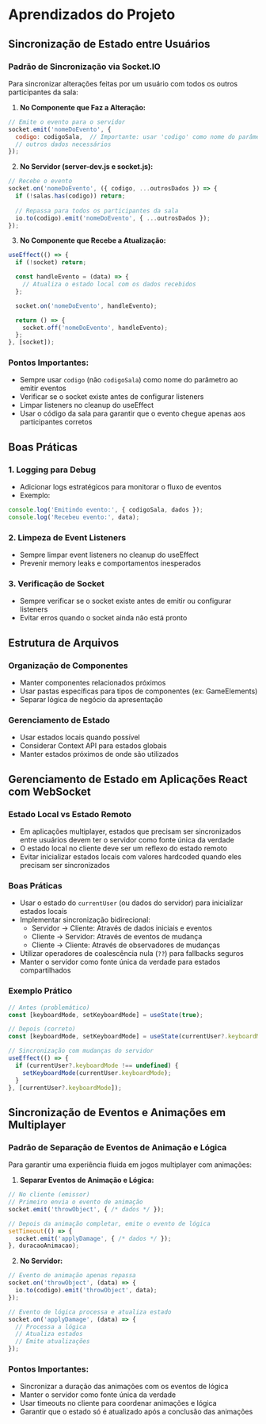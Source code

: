 # Aprendizados do Projeto

## Sincronização de Estado entre Usuários

### Padrão de Sincronização via Socket.IO

Para sincronizar alterações feitas por um usuário com todos os outros participantes da sala:

1. **No Componente que Faz a Alteração:**
```javascript
// Emite o evento para o servidor
socket.emit('nomeDoEvento', {
  codigo: codigoSala,  // Importante: usar 'codigo' como nome do parâmetro
  // outros dados necessários
});
```

2. **No Servidor (server-dev.js e socket.js):**
```javascript
// Recebe o evento
socket.on('nomeDoEvento', ({ codigo, ...outrosDados }) => {
  if (!salas.has(codigo)) return;
  
  // Repassa para todos os participantes da sala
  io.to(codigo).emit('nomeDoEvento', { ...outrosDados });
});
```

3. **No Componente que Recebe a Atualização:**
```javascript
useEffect(() => {
  if (!socket) return;

  const handleEvento = (data) => {
    // Atualiza o estado local com os dados recebidos
  };

  socket.on('nomeDoEvento', handleEvento);

  return () => {
    socket.off('nomeDoEvento', handleEvento);
  };
}, [socket]);
```

### Pontos Importantes:
- Sempre usar `codigo` (não `codigoSala`) como nome do parâmetro ao emitir eventos
- Verificar se o socket existe antes de configurar listeners
- Limpar listeners no cleanup do useEffect
- Usar o código da sala para garantir que o evento chegue apenas aos participantes corretos

## Boas Práticas

### 1. Logging para Debug
- Adicionar logs estratégicos para monitorar o fluxo de eventos
- Exemplo:
```javascript
console.log('Emitindo evento:', { codigoSala, dados });
console.log('Recebeu evento:', data);
```

### 2. Limpeza de Event Listeners
- Sempre limpar event listeners no cleanup do useEffect
- Prevenir memory leaks e comportamentos inesperados

### 3. Verificação de Socket
- Sempre verificar se o socket existe antes de emitir ou configurar listeners
- Evitar erros quando o socket ainda não está pronto

## Estrutura de Arquivos

### Organização de Componentes
- Manter componentes relacionados próximos
- Usar pastas específicas para tipos de componentes (ex: GameElements)
- Separar lógica de negócio da apresentação

### Gerenciamento de Estado
- Usar estados locais quando possível
- Considerar Context API para estados globais
- Manter estados próximos de onde são utilizados

## Gerenciamento de Estado em Aplicações React com WebSocket

### Estado Local vs Estado Remoto
- Em aplicações multiplayer, estados que precisam ser sincronizados entre usuários devem ter o servidor como fonte única da verdade
- O estado local no cliente deve ser um reflexo do estado remoto
- Evitar inicializar estados locais com valores hardcoded quando eles precisam ser sincronizados

### Boas Práticas
- Usar o estado do `currentUser` (ou dados do servidor) para inicializar estados locais
- Implementar sincronização bidirecional:
  - Servidor → Cliente: Através de dados iniciais e eventos
  - Cliente → Servidor: Através de eventos de mudança
  - Cliente → Cliente: Através de observadores de mudanças
- Utilizar operadores de coalescência nula (`??`) para fallbacks seguros
- Manter o servidor como fonte única da verdade para estados compartilhados

### Exemplo Prático
```javascript
// Antes (problemático)
const [keyboardMode, setKeyboardMode] = useState(true);

// Depois (correto)
const [keyboardMode, setKeyboardMode] = useState(currentUser?.keyboardMode ?? true);

// Sincronização com mudanças do servidor
useEffect(() => {
  if (currentUser?.keyboardMode !== undefined) {
    setKeyboardMode(currentUser.keyboardMode);
  }
}, [currentUser?.keyboardMode]);
```

## Sincronização de Eventos e Animações em Multiplayer

### Padrão de Separação de Eventos de Animação e Lógica

Para garantir uma experiência fluida em jogos multiplayer com animações:

1. **Separar Eventos de Animação e Lógica:**
```javascript
// No cliente (emissor)
// Primeiro envia o evento de animação
socket.emit('throwObject', { /* dados */ });

// Depois da animação completar, emite o evento de lógica
setTimeout(() => {
  socket.emit('applyDamage', { /* dados */ });
}, duracaoAnimacao);
```

2. **No Servidor:**
```javascript
// Evento de animação apenas repassa
socket.on('throwObject', (data) => {
  io.to(codigo).emit('throwObject', data);
});

// Evento de lógica processa e atualiza estado
socket.on('applyDamage', (data) => {
  // Processa a lógica
  // Atualiza estados
  // Emite atualizações
});
```

### Pontos Importantes:
- Sincronizar a duração das animações com os eventos de lógica
- Manter o servidor como fonte única da verdade
- Usar timeouts no cliente para coordenar animações e lógica
- Garantir que o estado só é atualizado após a conclusão das animações 